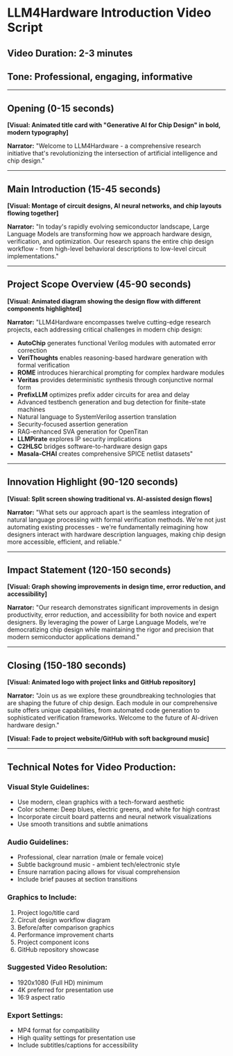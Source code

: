 # LLM4Hardware Introduction Video Script

## Video Duration: 2-3 minutes
## Tone: Professional, engaging, informative

---

## Opening (0-15 seconds)
**[Visual: Animated title card with "Generative AI for Chip Design" in bold, modern typography]**

**Narrator:** "Welcome to LLM4Hardware - a comprehensive research initiative that's revolutionizing the intersection of artificial intelligence and chip design."

---

## Main Introduction (15-45 seconds)
**[Visual: Montage of circuit designs, AI neural networks, and chip layouts flowing together]**

**Narrator:** "In today's rapidly evolving semiconductor landscape, Large Language Models are transforming how we approach hardware design, verification, and optimization. Our research spans the entire chip design workflow - from high-level behavioral descriptions to low-level circuit implementations."

---

## Project Scope Overview (45-90 seconds)
**[Visual: Animated diagram showing the design flow with different components highlighted]**

**Narrator:** "LLM4Hardware encompasses twelve cutting-edge research projects, each addressing critical challenges in modern chip design:

- **AutoChip** generates functional Verilog modules with automated error correction
- **VeriThoughts** enables reasoning-based hardware generation with formal verification
- **ROME** introduces hierarchical prompting for complex hardware modules
- **Veritas** provides deterministic synthesis through conjunctive normal form
- **PrefixLLM** optimizes prefix adder circuits for area and delay
- Advanced testbench generation and bug detection for finite-state machines
- Natural language to SystemVerilog assertion translation
- Security-focused assertion generation
- RAG-enhanced SVA generation for OpenTitan
- **LLMPirate** explores IP security implications
- **C2HLSC** bridges software-to-hardware design gaps
- **Masala-CHAI** creates comprehensive SPICE netlist datasets"

---

## Innovation Highlight (90-120 seconds)
**[Visual: Split screen showing traditional vs. AI-assisted design flows]**

**Narrator:** "What sets our approach apart is the seamless integration of natural language processing with formal verification methods. We're not just automating existing processes - we're fundamentally reimagining how designers interact with hardware description languages, making chip design more accessible, efficient, and reliable."

---

## Impact Statement (120-150 seconds)
**[Visual: Graph showing improvements in design time, error reduction, and accessibility]**

**Narrator:** "Our research demonstrates significant improvements in design productivity, error reduction, and accessibility for both novice and expert designers. By leveraging the power of Large Language Models, we're democratizing chip design while maintaining the rigor and precision that modern semiconductor applications demand."

---

## Closing (150-180 seconds)
**[Visual: Animated logo with project links and GitHub repository]**

**Narrator:** "Join us as we explore these groundbreaking technologies that are shaping the future of chip design. Each module in our comprehensive suite offers unique capabilities, from automated code generation to sophisticated verification frameworks. Welcome to the future of AI-driven hardware design."

**[Visual: Fade to project website/GitHub with soft background music]**

---

## Technical Notes for Video Production:

### Visual Style Guidelines:
- Use modern, clean graphics with a tech-forward aesthetic
- Color scheme: Deep blues, electric greens, and white for high contrast
- Incorporate circuit board patterns and neural network visualizations
- Use smooth transitions and subtle animations

### Audio Guidelines:
- Professional, clear narration (male or female voice)
- Subtle background music - ambient tech/electronic style
- Ensure narration pacing allows for visual comprehension
- Include brief pauses at section transitions

### Graphics to Include:
1. Project logo/title card
2. Circuit design workflow diagram
3. Before/after comparison graphics
4. Performance improvement charts
5. Project component icons
6. GitHub repository showcase

### Suggested Video Resolution:
- 1920x1080 (Full HD) minimum
- 4K preferred for presentation use
- 16:9 aspect ratio

### Export Settings:
- MP4 format for compatibility
- High quality settings for presentation use
- Include subtitles/captions for accessibility